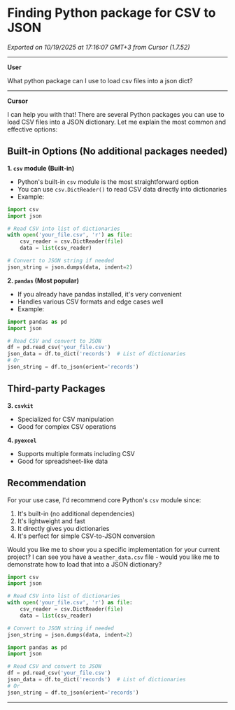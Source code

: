 # Finding Python package for CSV to JSON

_Exported on 10/19/2025 at 17:16:07 GMT+3 from Cursor (1.7.52)_

---

**User**

What python package can I use to load csv files into a json dict?

---

**Cursor**

I can help you with that! There are several Python packages you can use to load CSV files into a JSON dictionary. Let me explain the most common and effective options:

## Built-in Options (No additional packages needed)

**1. `csv` module (Built-in)**

- Python's built-in `csv` module is the most straightforward option
- You can use `csv.DictReader()` to read CSV data directly into dictionaries
- Example:

```python
import csv
import json

# Read CSV into list of dictionaries
with open('your_file.csv', 'r') as file:
    csv_reader = csv.DictReader(file)
    data = list(csv_reader)

# Convert to JSON string if needed
json_string = json.dumps(data, indent=2)
```

**2. `pandas` (Most popular)**

- If you already have pandas installed, it's very convenient
- Handles various CSV formats and edge cases well
- Example:

```python
import pandas as pd
import json

# Read CSV and convert to JSON
df = pd.read_csv('your_file.csv')
json_data = df.to_dict('records')  # List of dictionaries
# Or
json_string = df.to_json(orient='records')
```

## Third-party Packages

**3. `csvkit`**

- Specialized for CSV manipulation
- Good for complex CSV operations

**4. `pyexcel`**

- Supports multiple formats including CSV
- Good for spreadsheet-like data

## Recommendation

For your use case, I'd recommend core Python's `csv` module since:

1. It's built-in (no additional dependencies)
2. It's lightweight and fast
3. It directly gives you dictionaries
4. It's perfect for simple CSV-to-JSON conversion

Would you like me to show you a specific implementation for your current project? I can see you have a `weather_data.csv` file - would you like me to demonstrate how to load that into a JSON dictionary?

```python
import csv
import json

# Read CSV into list of dictionaries
with open('your_file.csv', 'r') as file:
    csv_reader = csv.DictReader(file)
    data = list(csv_reader)

# Convert to JSON string if needed
json_string = json.dumps(data, indent=2)
```

```python
import pandas as pd
import json

# Read CSV and convert to JSON
df = pd.read_csv('your_file.csv')
json_data = df.to_dict('records')  # List of dictionaries
# Or
json_string = df.to_json(orient='records')
```

---
